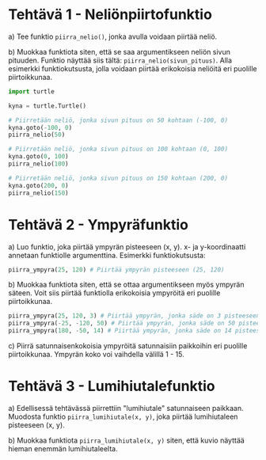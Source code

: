 # Tehtävä 1 - Neliönpiirtofunktio

a) Tee funktio ``piirra_nelio()``, jonka avulla voidaan piirtää neliö.

b) Muokkaa funktiota siten, että se saa argumentikseen neliön sivun pituuden. Funktio näyttää siis tältä: ``piirra_nelio(sivun_pituus)``. Alla esimerkki funktiokutsusta, jolla voidaan piirtää erikokoisia neliöitä eri puolille piirtoikkunaa.

```python
import turtle

kyna = turtle.Turtle()

# Piirretään neliö, jonka sivun pituus on 50 kohtaan (-100, 0)
kyna.goto(-100, 0)
piirra_nelio(50)

# Piirretään neliö, jonka sivun pituus on 100 kohtaan (0, 100)
kyna.goto(0, 100)
piirra_nelio(100)

# Piirretään neliö, jonka sivun pituus on 150 kohtaan (200, 0)
kyna.goto(200, 0)
piirra_nelio(150)
```

# Tehtävä 2 - Ympyräfunktio

a) Luo funktio, joka piirtää ympyrän pisteeseen (x, y). x- ja y-koordinaatti annetaan funktiolle argumenttina. Esimerkki funktiokutsusta:

```python
piirra_ympyra(25, 120) # Piirtää ympyrän pisteeseen (25, 120)
```

b) Muokkaa funktiota siten, että se ottaa argumentikseen myös ympyrän säteen. Voit siis piirtää funktiolla erikokoisia ympyröitä eri puolille piirtoikkunaa.

```python
piirra_ympyra(25, 120, 3) # Piirtää ympyrän, jonka säde on 3 pisteeseen (25, 120)
piirra_ympyra(-25, -120, 50) # Piirtää ympyrän, jonka säde on 50 pisteeseen (-25, -120)
piirra_ympyra(180, -50, 14) # Piirtää ympyrän, jonka säde on 14 pisteeseen (180, -50)
```

c) Piirrä satunnaisenkokoisia ympyröitä satunnaisiin paikkoihin eri puolille piirtoikkunaa. Ympyrän koko voi vaihdella välillä 1 - 15.

# Tehtävä 3 - Lumihiutalefunktio

a) Edellisessä tehtävässä piirrettiin "lumihiutale" satunnaiseen paikkaan. Muodosta funktio ``piirra_lumihiutale(x, y)``, joka piirtää lumihiutaleen pisteeseen (x, y).

b) Muokkaa funktiota ``piirra_lumihiutale(x, y)`` siten, että kuvio näyttää hieman enemmän lumihiutaleelta.